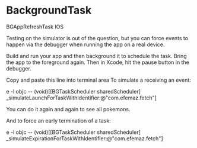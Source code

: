 # BackgroundTask
BGAppRefreshTask IOS

Testing on the simulator is out of the question, but you can force events to happen via the debugger when running the app on a real device.

Build and run your app and then background it to schedule the task. Bring the app to the foreground again. Then in Xcode, hit the pause button in the debugger.

Copy and paste this line into terminal area To simulate a receiving an event: 

e -l objc -- (void)[[BGTaskScheduler sharedScheduler] _simulateLaunchForTaskWithIdentifier:@"com.efemaz.fetch"] 

You can do it again and again to see all pokemons.

And to force an early termination of a task:

e -l objc -- (void)[[BGTaskScheduler sharedScheduler] _simulateExpirationForTaskWithIdentifier:@"com.efemaz.fetch"]


